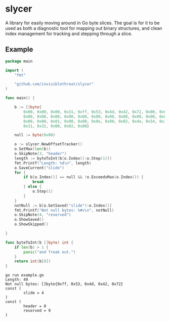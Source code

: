 # slycer

A library for easily moving around in Go byte slices. The goal is for it to be
used as both a diagnostic tool for mapping out binary structures, and clean
index management for tracking and stepping through a slice.

## Example

```go
package main

import (
	"fmt"

	"github.com/invisiblethreat/slycer"
)

func main() {

	b := []byte{
		0x00, 0x00, 0x00, 0x31, 0xff, 0x53, 0x4d, 0x42, 0x72, 0x00, 0x00, 0x00, 0x00, 0x18, 0x45, 0x68,
		0x00, 0x00, 0x00, 0x00, 0x00, 0x00, 0x00, 0x00, 0x00, 0x00, 0x00, 0x00, 0x00, 0x00, 0x2f, 0x09,
		0x00, 0x00, 0x01, 0x00, 0x00, 0x0e, 0x00, 0x02, 0x4e, 0x54, 0x20, 0x4c, 0x4d, 0x20, 0x30, 0x2e,
		0x31, 0x32, 0x00, 0x02, 0x00}

	null := byte(0x00)

	o := slycer.NewOffsetTracker()
	o.SetMax(len(b))
	o.SkipNote(3, "header")
	length := byteToInt(b[o.Index():o.Step(1)])
	fmt.Printf("Length: %d\n", length)
	o.SaveCurrent("slide")
	for {
		if b[o.Index()] == null && !o.ExceedsMax(o.Index()) {
			break
		} else {
			o.Step(1)
		}
	}
	notNull := b[o.GetSaved("slide"):o.Index()]
	fmt.Printf("Not null bytes: %#v\n", notNull)
	o.SkipNote(4, "reserved")
	o.ShowSaved()
	o.ShowSkipped()

}

func byteToInt(b []byte) int {
	if len(b) > 1 {
		panic("and freak out.")
	}
	return int(b[0])
}
```



```shell
go run example.go
Length: 49
Not null bytes: []byte{0xff, 0x53, 0x4d, 0x42, 0x72}
const (
        slide = 4
)
const (
        header = 0
        reserved = 9
)
```
